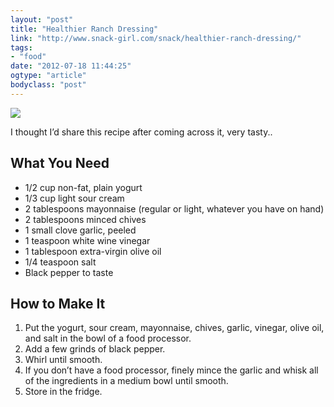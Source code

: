 ```yaml
---
layout: "post"
title: "Healthier Ranch Dressing"
link: "http://www.snack-girl.com/snack/healthier-ranch-dressing/"
tags: 
- "food"
date: "2012-07-18 11:44:25"
ogtype: "article"
bodyclass: "post"
---
```


![](http://cdn.rogerstringer.com/media/ranchdressingb.jpg)

I thought I’d share this recipe after coming across it, very tasty..

What You Need
-------------

- 1/2 cup non-fat, plain yogurt
- 1/3 cup light sour cream
- 2 tablespoons mayonnaise (regular or light, whatever you have on hand)
- 2 tablespoons minced chives
- 1 small clove garlic, peeled
- 1 teaspoon white wine vinegar
- 1 tablespoon extra-virgin olive oil
- 1/4 teaspoon salt
- Black pepper to taste

How to Make It
--------------

1. Put the yogurt, sour cream, mayonnaise, chives, garlic, vinegar, olive oil, and salt in the bowl of a food processor.
2. Add a few grinds of black pepper.
3. Whirl until smooth.
4. If you don’t have a food processor, finely mince the garlic and whisk all of the ingredients in a medium bowl until smooth.
5. Store in the fridge.